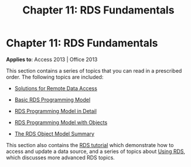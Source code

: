 ﻿---
title: 'Chapter 11: RDS Fundamentals'
TOCTitle: 'Chapter 11: RDS Fundamentals'
ms:assetid: 28b507c2-c184-18c1-aa45-b6900cf226a3
ms:mtpsurl: https://msdn.microsoft.com/en-us/library/JJ249044(v=office.15)
ms:contentKeyID: 48543865
ms.date: 09/18/2015
mtps_version: v=office.15
---

# Chapter 11: RDS Fundamentals


**Applies to**: Access 2013 | Office 2013

This section contains a series of topics that you can read in a prescribed order. The following topics are included:

  - [Solutions for Remote Data Access](solutions-for-remote-data-access.md)

  - [Basic RDS Programming Model](basic-rds-programming-model.md)

  - [RDS Programming Model in Detail](rds-programming-model-in-detail.md)

  - [RDS Programming Model with Objects](rds-programming-model-with-objects.md)

  - [The RDS Object Model Summary](rds-object-model-summary.md)

This section also contains the [RDS tutorial](chapter-12-rds-tutorial.md) which demonstrate how to access and update a data source, and a series of topics about [Using RDS](chapter-13-rds-usage-and-security.md), which discusses more advanced RDS topics.


